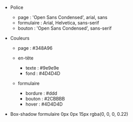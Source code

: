 - Police
    - page : 'Open Sans Condensed', arial, sans
    - formulaire : Arial, Helvetica, sans-serif
    - bouton : 'Open Sans Condensed', sans-serif

- Couleurs
    - page : #348A96

    - en-tête 
        - texte : #9e9e9e
        - fond : #4D4D4D

    - formulaire
        - bordure : #ddd
        - bouton : #2CBBBB
        - hover : #4D4D4D


- Box-shadow formulaire
0px 0px 15px rgba(0, 0, 0, 0.22)